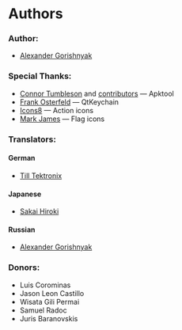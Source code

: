 # Authors

### Author:

- [Alexander Gorishnyak](https://github.com/kefir500)

### Special Thanks:

- [Connor Tumbleson](https://github.com/iBotPeaches) and [contributors](https://github.com/iBotPeaches/Apktool/blob/master/CONTRIBUTORS.md) — Apktool
- [Frank Osterfeld](https://github.com/frankosterfeld) — QtKeychain
- [Icons8](https://icons8.com) — Action icons
- [Mark James](http://www.famfamfam.com) — Flag icons

### Translators:

#### German
- [Till Tektronix](https://www.transifex.com/user/profile/Tektronix/)

#### Japanese
- [Sakai Hiroki](https://www.transifex.com/user/profile/m07jp/)

#### Russian
- [Alexander Gorishnyak](https://www.transifex.com/user/profile/kefir500/)

### Donors:

- Luis Corominas
- Jason Leon Castillo
- Wisata Gili Permai
- Samuel Radoc
- Juris Baranovskis
